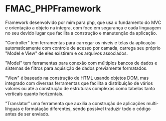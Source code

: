 # FMAC_PHPFramework

Framework desenvolvido por mim para php, que usa o fundamento do MVC e orientação a objeto na integra, com foco em segurança e cada linguagem no seu devido lugar que facilita a construção e manutenção da aplicação.

"Controller" tem ferramentas para carregar os níveis e telas da aplicação automaticamente com controle de acesso por camada, carrega seu próprio "Model e View" de eles existirem e os arquivos associados.
  
"Model" tem ferramentas para conexão com múltiplos bancos de dados e sistemas de filtros para aquisição de dados previamente formatados.

"View" é baseado na construção de HTML usando objetos DOM, mas integrado com diversas ferramentas que facilita a distribuição de vários valores ou até a construção de estruturas complexas como tabelas tanto verticais quanto horizontais.

"Translator" uma ferramenta que auxilia a construção de aplicações multi-línguas e formatação diferentes, sendo possível traduzir todo o código antes de ser enviado.
